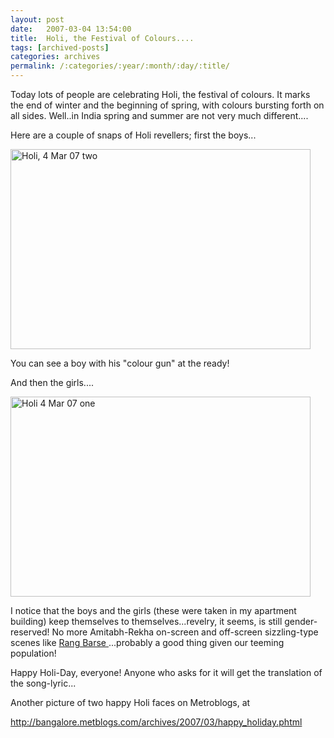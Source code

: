 ```yaml
---
layout: post
date:	2007-03-04 13:54:00
title:  Holi, the Festival of Colours....
tags: [archived-posts]
categories: archives
permalink: /:categories/:year/:month/:day/:title/
---
```

Today lots of people are celebrating Holi, the festival of colours. It marks the end of winter and the beginning of spring, with colours bursting forth on all sides. Well..in India spring and summer are not very much different....

Here are a couple of snaps of Holi revellers; first the boys...

<a href="http://www.flickr.com/photos/35949311@N00/409652543/" title="Photo Sharing"><img src="http://farm1.static.flickr.com/128/409652543_f99b367870.jpg" width="480" height="320" alt="Holi, 4 Mar 07 two" /></a>

You can see a boy with his "colour gun" at the ready!

And then the girls....

<a href="http://www.flickr.com/photos/35949311@N00/409652487/" title="Photo Sharing"><img src="http://farm1.static.flickr.com/174/409652487_ade7f07e2a_o.jpg" width="480" height="320" alt="Holi 4 Mar 07 one" /></a>

I notice that the boys and the girls (these were taken in my apartment building) keep themselves to themselves...revelry, it seems, is still gender-reserved! No more Amitabh-Rekha on-screen and off-screen sizzling-type scenes like <a href="http://www.dishant.com/lyrics/song-54347.html"> Rang Barse </a>...probably a good thing given our teeming population!

Happy Holi-Day, everyone! Anyone who asks for it will get the translation of the song-lyric...

Another picture of two happy Holi faces on Metroblogs, at

http://bangalore.metblogs.com/archives/2007/03/happy_holiday.phtml
